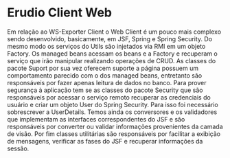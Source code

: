 Erudio Client Web
=================

Em relação ao  WS-Exporter Client o  Web Client é um pouco mais complexo sendo desenvolvido, basicamente, em JSF, Spring e Spring Security. Do mesmo modo os serviços do Utils são injetados via RMI em um objeto Factory. Os managed beans acessam os beans e a Factory e recuperam o serviço que irão manipular realizando operações de CRUD. As classes do pacote Suport por sua vez oferecem suporte a página possuem um comportamento parecido com o dos managed beans, entretanto são responsáveis por fazer apenas leitura de dados no banco.
Para prover segurança à aplicação tem se as classes do pacote Security que são responsáveis por acessar o serviço remoto recuperar as credenciais do usuário e criar um objeto User do Spring Security. Para isso foi necessário sobrescrever a UserDetails.
Temos ainda os conversores e os validadores que implementam as interfaces correspondentes do JSF e são responsáveis por converter ou validar informações provenientes da camada de visão. Por fim classes utilitárias são responsáveis por facilitar a exibição de mensagens, verificar as fases do JSF e recuperar informações da sessão.